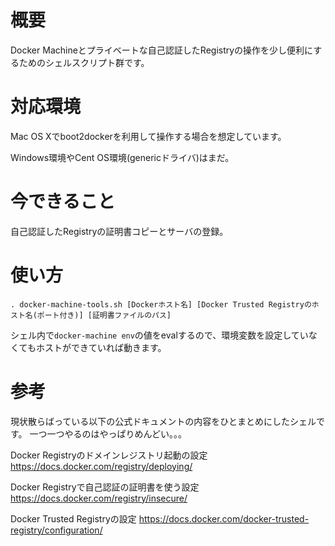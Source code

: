 # 概要

Docker Machineとプライベートな自己認証したRegistryの操作を少し便利にするためのシェルスクリプト群です。

# 対応環境

Mac OS Xでboot2dockerを利用して操作する場合を想定しています。

Windows環境やCent OS環境(genericドライバ)はまだ。

# 今できること

自己認証したRegistryの証明書コピーとサーバの登録。

# 使い方

`. docker-machine-tools.sh [Dockerホスト名] [Docker Trusted Registryのホスト名(ポート付き)] [証明書ファイルのパス]`

シェル内で`docker-machine env`の値をevalするので、環境変数を設定していなくてもホストができていれば動きます。

# 参考

現状散らばっている以下の公式ドキュメントの内容をひとまとめにしたシェルです。
一つ一つやるのはやっぱりめんどい。。。

Docker Registryのドメインレジストリ起動の設定
https://docs.docker.com/registry/deploying/

Docker Registryで自己認証の証明書を使う設定
https://docs.docker.com/registry/insecure/

Docker Trusted Registryの設定
https://docs.docker.com/docker-trusted-registry/configuration/
